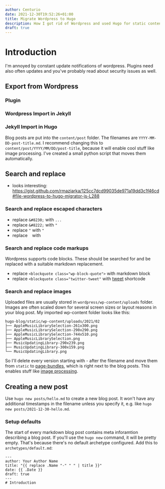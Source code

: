 ```yaml
---
author: Centurio
date: 2021-12-30T19:52:26+01:00
title: Migrate Wordpress to Hugo
description: How I got rid of Wordpress and used Hugo for static content generation
draft: true
---
```

# Introduction
I'm annoyed by constant update notifications of wordpress. Plugins need also often updates and you've probably read about security issues as well.

## Export from Wordpress
### Plugin
### Wordpress Import in Jekyll
### Jekyll Import in Hugo
Blog posts are put into the `content/post` folder. The filenames are `YYYY-MM-DD-post-title.md`. I recommend changing this to `content/post/YYYY/MM/DD/post-title`, because it will enable cool stuff like image processing. I've created a small python script that moves them automatically.

## Search and replace
* looks interesting: https://gist.github.com/rmaziarka/125cc7dcd99035de971a19dd3c1f46cd#file-wordpress-to-hugo-migrator-js-L288
### Search and replace escaped characters
* replace `&#8230;` with `...`
* replace `&#8222;` with `"`
* replace `"` with `"`
* replace ` ` with ` `
### Search and replace code markups
Wordpress supports code blocks. These should be searched for and be replaced with a suitable markdown replacement.

* replace `<blockquote class="wp-block-quote">` with markdown block
* replace `<blockquote class="twitter-tweet"` with [tweet](https://gohugo.io/content-management/shortcodes/#tweet) shortcode
### Search and replace images
Uploaded files are usually stored in `wordpress/wp-content/uploads` folder. Images are often scaled down for several screen sizes or layout reasons in your blog post. My imported wp-content folder looks like this:

```
hugo-blog/static/wp-content/uploads/2021/02
├── AppleMusicLibrarySelection-261x300.png
├── AppleMusicLibrarySelection-290x290.png
├── AppleMusicLibrarySelection-744x510.png
├── AppleMusicLibrarySelection.png
├── MusicUpdatingLibrary-290x239.png
├── MusicUpdatingLibrary-300x159.png
└── MusicUpdatingLibrary.png
```

So I'll delete every version starting with - after the filename and move them from `static` to [page-bundles](https://gohugo.io/content-management/page-resources/), which is right next to the blog posts. This enables stuff like [image processing](https://gohugo.io/content-management/image-processing/).



## Creating a new post
Use `hugo new posts/hello.md` to create a new blog post. It won't have any additional timestamps in the filename unless you specify it, e.g. like `hugo new posts/2021-12-30-hello.md`. 
### Setup defaults
The start of every markdown blog post contains meta inforamtion describing a blog post. If you'll use the `hugo new` command, it will be pretty empty. That's because there's no default archetype configured. Add this to `archetypes/default.md`:

```
---
author: Your Author Name
title: "{{ replace .Name "-" " " | title }}"
date: {{ .Date }}
draft: true
---
# Introduction
```